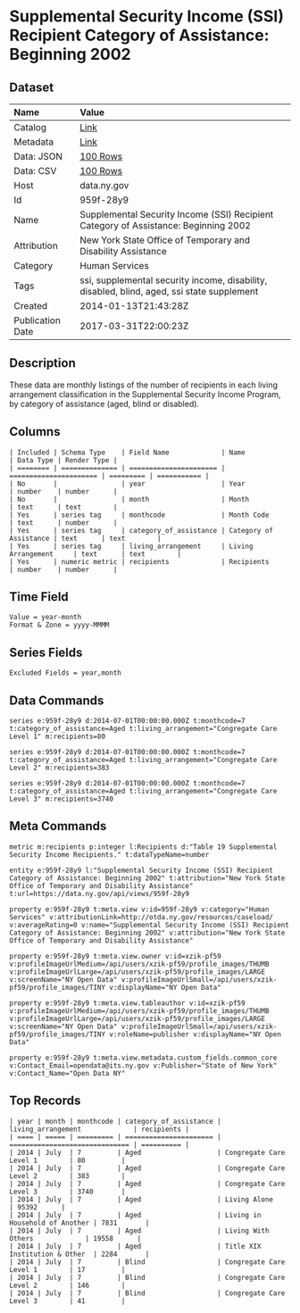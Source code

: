# Supplemental Security Income (SSI) Recipient Category of Assistance: Beginning 2002

## Dataset

| Name | Value |
| :--- | :---- |
| Catalog | [Link](https://catalog.data.gov/dataset/supplemental-security-income-ssi-recipient-category-of-assistance-beginning-2002) |
| Metadata | [Link](https://data.ny.gov/api/views/959f-28y9) |
| Data: JSON | [100 Rows](https://data.ny.gov/api/views/959f-28y9/rows.json?max_rows=100) |
| Data: CSV | [100 Rows](https://data.ny.gov/api/views/959f-28y9/rows.csv?max_rows=100) |
| Host | data.ny.gov |
| Id | 959f-28y9 |
| Name | Supplemental Security Income (SSI) Recipient Category of Assistance: Beginning 2002 |
| Attribution | New York State Office of Temporary and Disability Assistance |
| Category | Human Services |
| Tags | ssi, supplemental security income, disability, disabled, blind, aged, ssi state supplement |
| Created | 2014-01-13T21:43:28Z |
| Publication Date | 2017-03-31T22:00:23Z |

## Description

These data are monthly listings of the number of recipients in each living arrangement classification in the Supplemental Security Income Program, by category of assistance (aged, blind or disabled).

## Columns

```ls
| Included | Schema Type    | Field Name             | Name                   | Data Type | Render Type |
| ======== | ============== | ====================== | ====================== | ========= | =========== |
| No       |                | year                   | Year                   | number    | number      |
| No       |                | month                  | Month                  | text      | text        |
| Yes      | series tag     | monthcode              | Month Code             | text      | number      |
| Yes      | series tag     | category_of_assistance | Category of Assistance | text      | text        |
| Yes      | series tag     | living_arrangement     | Living Arrangement     | text      | text        |
| Yes      | numeric metric | recipients             | Recipients             | number    | number      |
```

## Time Field

```ls
Value = year-month
Format & Zone = yyyy-MMMM
```

## Series Fields

```ls
Excluded Fields = year,month
```

## Data Commands

```ls
series e:959f-28y9 d:2014-07-01T00:00:00.000Z t:monthcode=7 t:category_of_assistance=Aged t:living_arrangement="Congregate Care Level 1" m:recipients=80

series e:959f-28y9 d:2014-07-01T00:00:00.000Z t:monthcode=7 t:category_of_assistance=Aged t:living_arrangement="Congregate Care Level 2" m:recipients=383

series e:959f-28y9 d:2014-07-01T00:00:00.000Z t:monthcode=7 t:category_of_assistance=Aged t:living_arrangement="Congregate Care Level 3" m:recipients=3740
```

## Meta Commands

```ls
metric m:recipients p:integer l:Recipients d:"Table 19 Supplemental Security Income Recipients." t:dataTypeName=number

entity e:959f-28y9 l:"Supplemental Security Income (SSI) Recipient Category of Assistance: Beginning 2002" t:attribution="New York State Office of Temporary and Disability Assistance" t:url=https://data.ny.gov/api/views/959f-28y9

property e:959f-28y9 t:meta.view v:id=959f-28y9 v:category="Human Services" v:attributionLink=http://otda.ny.gov/resources/caseload/ v:averageRating=0 v:name="Supplemental Security Income (SSI) Recipient Category of Assistance: Beginning 2002" v:attribution="New York State Office of Temporary and Disability Assistance"

property e:959f-28y9 t:meta.view.owner v:id=xzik-pf59 v:profileImageUrlMedium=/api/users/xzik-pf59/profile_images/THUMB v:profileImageUrlLarge=/api/users/xzik-pf59/profile_images/LARGE v:screenName="NY Open Data" v:profileImageUrlSmall=/api/users/xzik-pf59/profile_images/TINY v:displayName="NY Open Data"

property e:959f-28y9 t:meta.view.tableauthor v:id=xzik-pf59 v:profileImageUrlMedium=/api/users/xzik-pf59/profile_images/THUMB v:profileImageUrlLarge=/api/users/xzik-pf59/profile_images/LARGE v:screenName="NY Open Data" v:profileImageUrlSmall=/api/users/xzik-pf59/profile_images/TINY v:roleName=publisher v:displayName="NY Open Data"

property e:959f-28y9 t:meta.view.metadata.custom_fields.common_core v:Contact_Email=opendata@its.ny.gov v:Publisher="State of New York" v:Contact_Name="Open Data NY"
```

## Top Records

```ls
| year | month | monthcode | category_of_assistance | living_arrangement             | recipients | 
| ==== | ===== | ========= | ====================== | ============================== | ========== | 
| 2014 | July  | 7         | Aged                   | Congregate Care Level 1        | 80         | 
| 2014 | July  | 7         | Aged                   | Congregate Care Level 2        | 383        | 
| 2014 | July  | 7         | Aged                   | Congregate Care Level 3        | 3740       | 
| 2014 | July  | 7         | Aged                   | Living Alone                   | 95392      | 
| 2014 | July  | 7         | Aged                   | Living in Household of Another | 7831       | 
| 2014 | July  | 7         | Aged                   | Living With Others             | 19558      | 
| 2014 | July  | 7         | Aged                   | Title XIX Institution & Other  | 2284       | 
| 2014 | July  | 7         | Blind                  | Congregate Care Level 1        | 17         | 
| 2014 | July  | 7         | Blind                  | Congregate Care Level 2        | 146        | 
| 2014 | July  | 7         | Blind                  | Congregate Care Level 3        | 41         | 
```